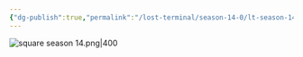 ```yaml
---
{"dg-publish":true,"permalink":"/lost-terminal/season-14-0/lt-season-14-0/","tags":["project/lt"]}
---
```



![square season 14.png|400](/img/user/square%20season%2014.png)

 